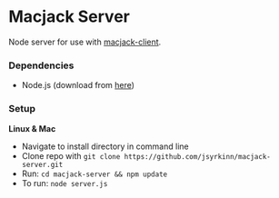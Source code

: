 Macjack Server
=====

Node server for use with [macjack-client](https://github.com/jsyrkinn/macjack-client).

### Dependencies

* Node.js (download from [here](https://nodejs.org/))

### Setup

__Linux & Mac__

* Navigate to install directory in command line
* Clone repo with `git clone https://github.com/jsyrkinn/macjack-server.git`
* Run: `cd macjack-server && npm update`
* To run: `node server.js`
